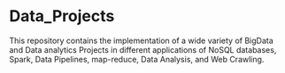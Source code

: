 # Data_Projects
This repository contains the implementation of a wide variety of BigData and Data analytics Projects in different applications of NoSQL databases, Spark, Data Pipelines, map-reduce, Data Analysis, and Web Crawling. 
